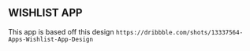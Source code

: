 ##  WISHLIST APP 


This app is based off this design `https://dribbble.com/shots/13337564-Apps-Wishlist-App-Design`